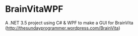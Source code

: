BrainVitaWPF
============

A .NET 3.5 project using C# &amp; WPF  to make a GUI for BrainVita (http://thesundayprogrammer.wordpress.com/BrainVita)
